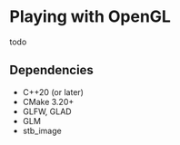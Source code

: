 # Playing with OpenGL

todo

## Dependencies

- C++20 (or later)
- CMake 3.20+
- GLFW, GLAD
- GLM
- stb_image

[//]: # (- assimp)
[//]: # (- ImGui)
